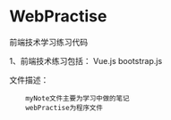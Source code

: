 # WebPractise
前端技术学习练习代码

1、前端技术练习包括： Vue.js  bootstrap.js


文件描述：
		
		myNote文件主要为学习中做的笔记
		webPractise为程序文件
